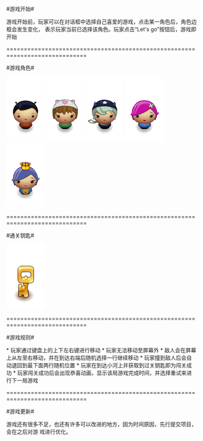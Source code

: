 
#游戏开始#
<p>
	游戏开始前，玩家可以在对话框中选择自己喜爱的游戏，点击某一角色后，角色边框会发生变化，
	表示玩家当前已选择该角色。玩家点击“Let's go”按钮后，游戏即开始
</p>

=============================================================================

#游戏角色#

![character](./images/char-boy.png)
![character](./images/char-cat-girl.png)
![character](./images/char-horn-girl.png)
![character](./images/char-pink-girl.png)
![character](./images/char-princess-girl.png)

=============================================================================

#通关钥匙#

![key](./images/Key.png)

=============================================================================

#游戏规则#
<p>
	* 玩家通过键盘上的上下左右键进行移动
	* 玩家无法移动至屏幕外
	* 敌人会在屏幕上从左至右移动，并在到达右端后随机选择一行继续移动
	* 玩家撞到敌人后会自动退回到最下面两行随机位置
	* 玩家在到达小河上并获取到过关钥匙即为闯关成功
	* 玩家闯关成功后会出现恭喜动画，显示该局游戏完成时间，并选择重试来进行下一局游戏
</p>

=============================================================================

#游戏更新#
<p>
	游戏还有很多不足，也还有许多可以改进的地方，因为时间原因，先行提交项目，会在之后对游
	戏进行优化。
</p>